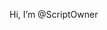 Hi, I’m @ScriptOwner


<!---
ScriptOwner/ScriptOwner is a ✨ special ✨ repository because its `README.md` (this file) appears on your GitHub profile.
You can click the Preview link to take a look at your changes.
--->
